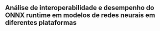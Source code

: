 ## Análise de interoperabilidade e desempenho do ONNX runtime em modelos de redes neurais em diferentes plataformas
